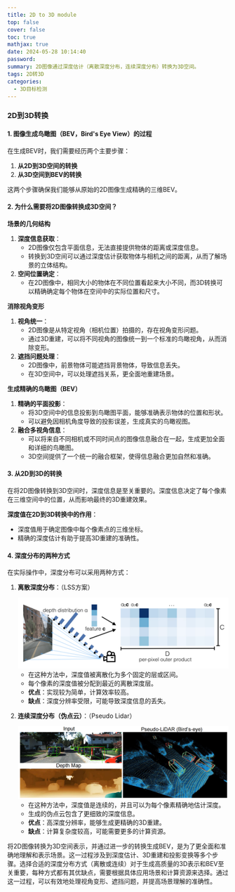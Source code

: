 ```yaml
---
title: 2D to 3D module
top: false
cover: false
toc: true
mathjax: true
date: 2024-05-28 10:14:40
password:
summary: 2D图像通过深度估计（离散深度分布，连续深度分布）转换为3D空间。
tags: 2D转3D
categories: 
  - 3D目标检测
---
```


### 2D到3D转换

#### 1. 图像生成鸟瞰图（BEV，Bird's Eye View）的过程

在生成BEV时，我们需要经历两个主要步骤：

1. **从2D到3D空间的转换**
2. **从3D空间到BEV的转换**

这两个步骤确保我们能够从原始的2D图像生成精确的三维BEV。

#### 2. 为什么需要将2D图像转换成3D空间？

**场景的几何结构**

1. **深度信息获取**：
   - 2D图像仅包含平面信息，无法直接提供物体的距离或深度信息。
   - 转换到3D空间可以通过深度估计获取物体与相机之间的距离，从而了解场景的立体结构。
2. **空间位置确定**：
   - 在2D图像中，相同大小的物体在不同位置看起来大小不同，而3D转换可以精确确定每个物体在空间中的实际位置和尺寸。

**消除视角变形**

1. **视角统一**：
   - 2D图像是从特定视角（相机位置）拍摄的，存在视角变形问题。
   - 通过3D重建，可以将不同视角的图像统一到一个标准的鸟瞰视角，从而消除变形。
2. **遮挡问题处理**：
   - 2D图像中，前景物体可能遮挡背景物体，导致信息丢失。
   - 在3D空间中，可以处理遮挡关系，更全面地重建场景。

**生成精确的鸟瞰图（BEV）**

1. **精确的平面投影**：
   - 将3D空间中的信息投影到鸟瞰图平面，能够准确表示物体的位置和形状。
   - 可以避免因相机角度导致的投影误差，生成真实的鸟瞰视图。
2. **融合多视角信息**：
   - 可以将来自不同相机或不同时间点的图像信息融合在一起，生成更加全面和详细的鸟瞰图。
   - 3D空间提供了一个统一的融合框架，使得信息融合更加自然和准确。

#### 3. 从2D到3D的转换

在将2D图像转换到3D空间时，深度信息是至关重要的。深度信息决定了每个像素在三维空间中的位置，从而影响最终的3D重建效果。

**深度值在2D到3D转换中的作用**：

- 深度值用于确定图像中每个像素点的三维坐标。
- 精确的深度估计有助于提高3D重建的准确性。

#### 4. 深度分布的两种方式

在实际操作中，深度分布可以采用两种方式：

1. **离散深度分布**：（LSS方案）

   <img src="./2Dto3D/image-20240526103837788.png" alt="离散深度分布" style="zoom:50%;" />

   - 在这种方法中，深度值被离散化为多个固定的层或区间。
   - 每个像素的深度值被分配到最近的离散深度层。
   - **优点**：实现较为简单，计算效率较高。
   - **缺点**：深度分辨率受限，可能导致深度信息的丢失。

2. **连续深度分布（伪点云）**：（Pseudo Lidar）

   <img src="./2Dto3D/image-20240526103658197.png" alt="连续深度分布" style="zoom:50%;" />

   - 在这种方法中，深度值是连续的，并且可以为每个像素精确地估计深度。
   - 生成的伪点云包含了更细致的深度信息。
   - **优点**：高深度分辨率，能够生成更精确的3D重建。
   - **缺点**：计算复杂度较高，可能需要更多的计算资源。

将2D图像转换为3D空间表示，并通过进一步的转换生成BEV，是为了更全面和准确地理解和表示场景。这一过程涉及到深度估计、3D重建和投影变换等多个步骤。选择合适的深度分布方式（离散或连续）对于生成高质量的3D表示和BEV至关重要，每种方式都有其优缺点，需要根据具体应用场景和计算资源来选择。通过这一过程，可以有效地处理视角变形、遮挡问题，并提高场景理解的准确性。
